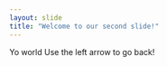```yaml
---
layout: slide
title: "Welcome to our second slide!"
---
```

Yo world
Use the left arrow to go back!
